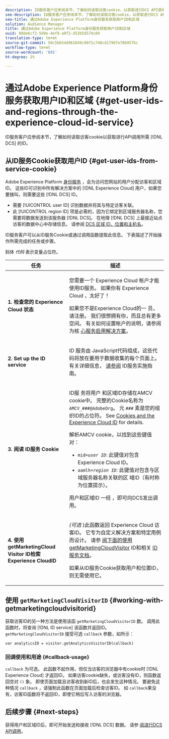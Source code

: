 ```yaml
---
description: ID服务客户应参阅本节，了解如何读取访客cookie，以获取进行DCS API调用所需的ID。
seo-description: ID服务客户应参阅本节，了解如何读取访客cookie，以获取进行DCS API调用所需的ID。
seo-title: 通过Adobe Experience Platform身份服务获取用户ID和区域
solution: Audience Manager
title: 通过Adobe Experience Platform身份服务获取用户ID和区域
uuid: 80de6cf2-5d9e-4ef8-a0f2-d53b5d574c89
translation-type: tm+mt
source-git-commit: 50c5b654d962649c98f1c740cd17967e70b957bc
workflow-type: tm+mt
source-wordcount: '691'
ht-degree: 2%

---
```



# 通过Adobe Experience Platform身份服务获取用户ID和区域 {#get-user-ids-and-regions-through-the-experience-cloud-id-service}

ID服务客户应参阅本节，了解如何读取访客cookie以获取进行API调用所需 [!DNL DCS] 的ID。

## 从ID服务Cookie获取用户ID {#get-user-ids-from-service-cookie}

Adobe Experience Platform [身份服务](https://docs.adobe.com/content/help/en/id-service/using/home.html) ，会为访问您网站的用户分配访客和区域ID。 这些ID可识别中所有解决方案中的 [!DNL Experience Cloud] 用户，如果您要拨叫，则需要这些 [!DNL DCS] ID。

* 需要 [!UICONTROL user ID] 识别数据并将其与特定访客关联。
* 此 [!UICONTROL region ID] 项是必需的，因为它绑定到区域服务器名称，您需要将数据发送到该服务器 [!DNL DCS]。 在地理 [!DNL DCS] 上最接近站点访客的数据中心中存储信息。 请参阅 [DCS 区域 ID、位置和主机名](../../../api/dcs-intro/dcs-api-reference/dcs-regions.md)。

ID服务客户可以从ID服务Cookie或通过调用函数提取此信息。 下表描述了开始操作所需完成的任务或步骤。

斜体 *代码* 表示变量占位符。

<table id="table_660EBE1C24DD4FBE9DCE5191836C9135"> 
 <thead> 
  <tr> 
   <th colname="col1" class="entry"> 任务 </th> 
   <th colname="col2" class="entry"> 描述 </th> 
  </tr> 
 </thead>
 <tbody> 
  <tr> 
   <td colname="col1"> <p> <b>1. 检查您的 <span class="keyword"> Experience Cloud</span> 状态</b> </p> </td> 
   <td colname="col2"> <p>您需要一个 <span class="keyword"> Experience Cloud</span> 帐户才能使用ID服务。 如果你有 <span class="keyword"> Experience Cloud</span> ，太好了！ </p> <p> 如果您不是Experience Cloud的一 <span class="keyword"> 员</span>，请注册。 我们很想拥有你，而且总有更多空间。 有关如何设置帐户的说明，请参阅为核 <a href="https://docs.adobe.com/content/help/en/core-services/interface/about-core-services/core-services.html" format="https" scope="external"> 心服务启用解决方案</a>。 </p> </td> 
  </tr> 
  <tr> 
   <td colname="col1"> <p> <b>2. Set up the <span class="keyword"> ID service</span></b> </p> </td> 
   <td colname="col2"> <p>ID <span class="keyword"> 服务由</span> JavaScript代码组成，这些代码将放在要用于数据收集的每个页面上。 有关详细信息， <a href="https://docs.adobe.com/content/help/en/id-service/using/implementation/implementation-guides.html" format="https" scope="external"> 请参阅</a> ID服务实施指南。 </p> </td> 
  </tr> 
  <tr> 
   <td colname="col1"> <p> <b>3. 阅读 <span class="keyword"> ID服务</span> Cookie</b> </p> </td> 
   <td colname="col2"> <p>ID服 <span class="keyword"> 务将用户</span> 和区域ID存储在AMCV cookie中。 完整的Cookie名称为 <code>AMCV_<i>###</i>@AdobeOrg</code>。 元 <code><i>###</i></code> 素是您的组织ID的占位符。 See <a href="https://docs.adobe.com/content/help/en/id-service/using/intro/cookies.html" format="https" scope="external"> Cookies and the Experience Cloud ID</a> for details. </p> <p>解析AMCV cookie，以找到这些键值对： </p> <p> 
     <ul id="ul_502ECFCDDD084D448B5EDC4E5C0909C1"> 
      <li id="li_662FFA36AC854E699D50A183B161D654"> <code>mid=<i>user ID</i></code>: 此键值对包含 <span class="keyword"> Experience Cloud</span> ID。 </li> 
      <li id="li_65422233187B4217B50DC52DBD58F404"> <code>aamlh=<i>region ID</i></code>: 此键值对包含与区域服务器名称关联的区 <span class="term"> 域ID</span>（有时称为位置提示）。 </li> 
     </ul> </p> <p>用户和区域ID <span class="wintitle"> 一经</span> ，即可向DCS发出调用。 </p> </td> 
  </tr> 
  <tr> 
   <td colname="col1"> <p> <b>4. 使用getMarketingCloud <span class="keyword"> Visitor</span> ID检索Experience CloudID</b> </p> </td> 
   <td colname="col2"> <p><i>(可选</i> )此函数返回 <span class="keyword"> Experience Cloud</span> 访客ID。 它专为自定义解决方案和特定用例而设计。 请参 <a href="../../../api/dcs-intro/dcs-s2s/dcs-mcid-ids.md#working-with-getmarketingcloudvisitorid"> 阅下面的使用getMarketingCloudVisitor</a> ID和相关 <a href="https://docs.adobe.com/content/help/en/id-service/using/id-service-api/methods/getmcvid.html" format="https" scope="external"> ID服务文档</a>。 </p> <p>如果从ID服务Cookie获取用户和位置ID，则无需使用它。 </p> </td> 
  </tr> 
 </tbody> 
</table>

## 使用 `getMarketingCloudVisitorID` {#working-with-getmarketingcloudvisitorid}

获取访客ID的另一种方法是使用该函 `getMarketingCloudVisitorID` 数。 调用此函数时，将查询 [!DNL ID service] 该函数并返回ID。 `getMarketingCloudVisitorID` 接受可选 `callback` 参数，如所示：

`var analyticsID = visitor.getAnalyticsVisitorID(callback)`

### 回调使用和用途 {#callback-usage}

`callback` 为可选。 此函数不起作用，但仅当访客的浏览器中有cookie时 [!DNL Experience Cloud] 才返回ID。 如果访客cookie缺失，或访客没有ID，则函数返回空对 `()` 象。 即使页面加载且访客收到新ID后，也会发生这种情况。 要避免这种情况 `callback` ，请强制此函数在页面加载后检查访客ID。 如 `callback`果没有，访客ID函数将不返回ID，即使它稍后写入访客的浏览器。

## 后续步骤 {#next-steps}

获得用户和区域ID后，即可开始发送和接收 [!DNL DCS] 数据。 请参 [阅进行DCS API调用](../../../api/dcs-intro/dcs-s2s/dcs-s2s-calls.md)。